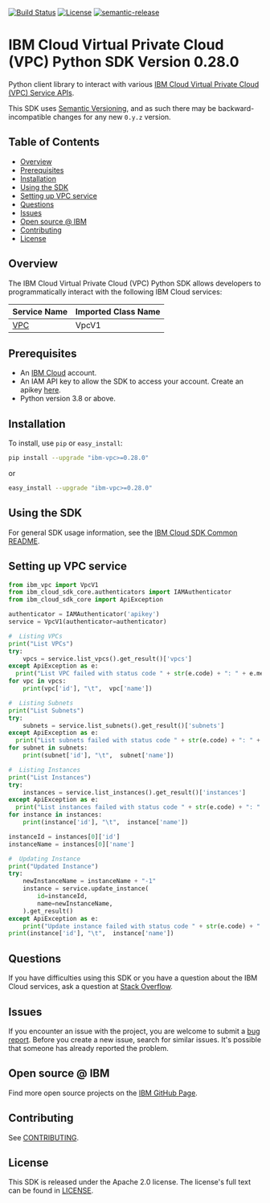 [![Build Status](https://github.com/IBM/vpc-python-sdk/actions/workflows/ci.yml/badge.svg)](https://github.com/IBM/vpc-python-sdk/actions/workflows/ci.yml)
[![License](https://img.shields.io/badge/License-Apache%202.0-blue.svg)](https://opensource.org/licenses/Apache-2.0)
[![semantic-release](https://img.shields.io/badge/%20%20%F0%9F%93%A6%F0%9F%9A%80-semantic--release-e10079.svg)](https://github.com/semantic-release/semantic-release)

# IBM Cloud Virtual Private Cloud (VPC) Python SDK Version 0.28.0

Python client library to interact with various [IBM Cloud Virtual Private Cloud (VPC) Service APIs](https://cloud.ibm.com/apidocs/vpc).

This SDK uses [Semantic Versioning](https://semver.org), and as such there may be backward-incompatible changes for any new `0.y.z` version.


## Table of Contents

<!--
  The TOC below is generated using the `markdown-toc` node package.

      https://github.com/jonschlinkert/markdown-toc

  You should regenerate the TOC after making changes to this file.

      npx markdown-toc -i README.md
  -->

<!-- toc -->

- [Overview](#overview)
- [Prerequisites](#prerequisites)
- [Installation](#installation)
- [Using the SDK](#using-the-sdk)
- [Setting up VPC service](#setting-up-vpc-service)
- [Questions](#questions)
- [Issues](#issues)
- [Open source @ IBM](#open-source--ibm)
- [Contributing](#contributing)
- [License](#license)

<!-- tocstop -->

## Overview

The IBM Cloud Virtual Private Cloud (VPC) Python SDK allows developers to programmatically interact with the following
IBM Cloud services:

Service Name | Imported Class Name
--- | ---
[VPC](https://cloud.ibm.com/apidocs/vpc) | VpcV1

## Prerequisites

[ibm-cloud-onboarding]: https://cloud.ibm.com/registration

* An [IBM Cloud][ibm-cloud-onboarding] account.
* An IAM API key to allow the SDK to access your account. Create an apikey [here](https://cloud.ibm.com/iam/apikeys).
* Python version 3.8 or above.

## Installation

To install, use `pip` or `easy_install`:

```bash
pip install --upgrade "ibm-vpc>=0.28.0"
```

or

```bash
easy_install --upgrade "ibm-vpc>=0.28.0"
```

## Using the SDK
For general SDK usage information, see the [IBM Cloud SDK Common README](https://github.com/IBM/ibm-cloud-sdk-common/blob/master/README.md).

## Setting up VPC service
```python
from ibm_vpc import VpcV1
from ibm_cloud_sdk_core.authenticators import IAMAuthenticator
from ibm_cloud_sdk_core import ApiException

authenticator = IAMAuthenticator('apikey')
service = VpcV1(authenticator=authenticator)

#  Listing VPCs
print("List VPCs")
try:
    vpcs = service.list_vpcs().get_result()['vpcs']
except ApiException as e:
  print("List VPC failed with status code " + str(e.code) + ": " + e.message)
for vpc in vpcs:
    print(vpc['id'], "\t",  vpc['name'])

#  Listing Subnets
print("List Subnets")
try:
    subnets = service.list_subnets().get_result()['subnets']
except ApiException as e:
  print("List subnets failed with status code " + str(e.code) + ": " + e.message)
for subnet in subnets:
    print(subnet['id'], "\t",  subnet['name'])

#  Listing Instances
print("List Instances")
try:
    instances = service.list_instances().get_result()['instances']
except ApiException as e:
  print("List instances failed with status code " + str(e.code) + ": " + e.message)
for instance in instances:
    print(instance['id'], "\t",  instance['name'])

instanceId = instances[0]['id']
instanceName = instances[0]['name']

#  Updating Instance
print("Updated Instance")
try:
    newInstanceName = instanceName + "-1"
    instance = service.update_instance(
        id=instanceId,
        name=newInstanceName,
    ).get_result()
except ApiException as e:
    print("Update instance failed with status code " + str(e.code) + ": " + e.message)
print(instance['id'], "\t",  instance['name'])

```


## Questions
If you have difficulties using this SDK or you have a question about the IBM Cloud services,
ask a question at [Stack Overflow](http://stackoverflow.com/questions/ask?tags=ibm-cloud).

## Issues
If you encounter an issue with the project, you are welcome to submit a
[bug report](https://github.com/IBM/vpc-python-sdk/issues).
Before you create a new issue, search for similar issues. It's possible that someone has already reported the problem.

## Open source @ IBM
Find more open source projects on the [IBM GitHub Page](http://ibm.github.io/).

## Contributing
See [CONTRIBUTING](https://github.com/IBM/vpc-python-sdk/blob/master/CONTRIBUTING.md).

## License

This SDK is released under the Apache 2.0 license.
The license's full text can be found in [LICENSE](https://github.com/IBM/vpc-python-sdk/blob/master/LICENSE).

